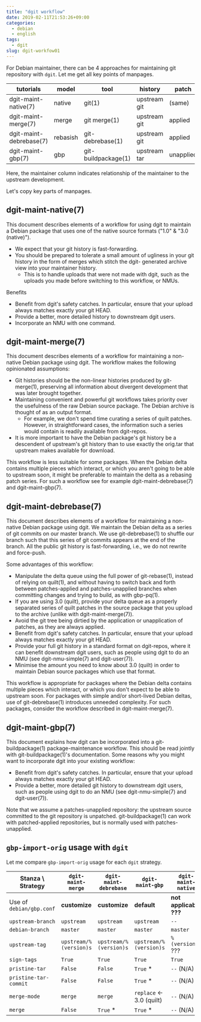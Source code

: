 ```yaml
---
title: "dgit workflow"
date: 2019-02-11T21:53:26+09:00
categories:
  - debian
  - english
tags:
  - dgit
slug: dgit-workfow01
---
```


For Debian maintainer, there can be 4 approaches for maintaining git repository
with `dgit`.  Let me get all key points of manpages.

| tutorials               | model    | tool                | history       | patch     | quilt  | maintainer |
|-------------------------|----------|---------------------|---------------|-----------|--------|------------|
| dgit-maint-native(7)    | native   | git(1)              | upstream git  | (same)    | N/A    | upstream   |
| dgit-maint-merge(7)     | merge    | git merge(1)        | upstream git  | applied   | merged | upstream involved   |
| dgit-maint-debrebase(7) | rebasish | git-debrebase(1)    | upstream git  | applied   | series | pure downstream |
| dgit-maint-gbp(7)       | gbp      | git-buildpackage(1) | upstream tar  | unapplied | series | pure downstream |

Here, the maintainer column indicates relationship of the maintainer to the upstream development.

Let's copy key parts of manpages.

## dgit-maint-native(7)
This document describes elements of a workflow for using dgit to
maintain a Debian package that uses one of the native source formats
("1.0" & "3.0 (native)").

  * We expect that your git history is fast-forwarding.
  * You should be prepared to tolerate a small amount of ugliness in
    your git history in the form of merges which stitch the dgit-
    generated archive view into your maintainer history.
    * This is to handle uploads that were not made with dgit, such as the
      uploads you made before switching to this workflow, or NMUs.

Benefits

  * Benefit from dgit's safety catches.  In particular, ensure that
    your upload always matches exactly your git HEAD.
  * Provide a better, more detailed history to downstream dgit users.
  * Incorporate an NMU with one command.

## dgit-maint-merge(7)

This document describes elements of a workflow for maintaining a non-
native Debian package using dgit.  The workflow makes the following
opinionated assumptions:

  * Git histories should be the non-linear histories produced by
    git-merge(1), preserving all information about divergent
    development that was later brought together.
  * Maintaining convenient and powerful git workflows takes priority
    over the usefulness of the raw Debian source package.  The Debian
    archive is thought of as an output format.
    * For example, we don't spend time curating a series of quilt patches.
      However, in straightforward cases, the information such a series would
      contain is readily available from dgit-repos.
 *  It is more important to have the Debian package's git history be a
    descendent of upstream's git history than to use exactly the
    orig.tar that upstream makes available for download.

This workflow is less suitable for some packages.  When the Debian
delta contains multiple pieces which interact, or which you aren't
going to be able to upstream soon, it might be preferable to maintain
the delta as a rebasing patch series.  For such a workflow see for
example dgit-maint-debrebase(7) and dgit-maint-gbp(7).

## dgit-maint-debrebase(7)

This document describes elements of a workflow for maintaining a non-
native Debian package using dgit.  We maintain the Debian delta as a
series of git commits on our master branch.  We use git-debrebase(1) to
shuffle our branch such that this series of git commits appears at the
end of the branch.  All the public git history is fast-forwarding,
i.e., we do not rewrite and force-push.

Some advantages of this workflow:

  * Manipulate the delta queue using the full power of git-rebase(1),
    instead of relying on quilt(1), and without having to switch back
    and forth between patches-applied and patches-unapplied branches
    when committing changes and trying to build, as with gbp-pq(1).
  * If you are using 3.0 (quilt), provide your delta queue as a
    properly separated series of quilt patches in the source package
    that you upload to the archive (unlike with dgit-maint-merge(7)).
  * Avoid the git tree being dirtied by the application or
    unapplication of patches, as they are always applied.
  * Benefit from dgit's safety catches.  In particular, ensure that
    your upload always matches exactly your git HEAD.
  * Provide your full git history in a standard format on dgit-repos,
    where it can benefit downstream dgit users, such as people using
    dgit to do an NMU (see dgit-nmu-simple(7) and dgit-user(7)).
  * Minimise the amount you need to know about 3.0 (quilt) in order to
    maintain Debian source packages which use that format.

This workflow is appropriate for packages where the Debian delta
contains multiple pieces which interact, or which you don't expect to
be able to upstream soon.  For packages with simple and/or short-lived
Debian deltas, use of git-debrebase(1) introduces unneeded complexity.
For such packages, consider the workflow described in
dgit-maint-merge(7).


## dgit-maint-gbp(7)

This document explains how dgit can be incorporated into a
git-buildpackage(1) package-maintenance workflow.  This should be read
jointly with git-buildpackage(1)'s documentation.  Some reasons why you
might want to incorporate dgit into your existing workflow:

  * Benefit from dgit's safety catches.  In particular, ensure that
    your upload always matches exactly your git HEAD.
  * Provide a better, more detailed git history to downstream dgit
    users, such as people using dgit to do an NMU (see
    dgit-nmu-simple(7) and dgit-user(7)).

Note that we assume a patches-unapplied repository: the upstream source
committed to the git repository is unpatched.  git-buildpackage(1) can
work with patched-applied repositories, but is normally used with
patches-unapplied.


## `gbp-import-orig` usage with `dgit`

Let me compare `gbp-import-orig` usage for each `dgit` strategy.

|Stanza \\ Strategy   |`dgit-maint-merge`    |`dgit-maint-debrebase`|`dgit-maint-gbp`      |`dgit-maint-native`   |
|---------------------|----------------------|----------------------|----------------------|----------------------|
| Use of `debian/gbp.conf` | **customize** | **customize** | **default** | **not applicable ???** |
|`upstream-branch`    |`upstream`            |`upstream`            |`upstream`            |`--`                  |
|`debian-branch`      |`master`              |`master`              |`master`              |`master`              |
|`upstream-tag`       |`upstream/%(version)s`|`upstream/%(version)s`|`upstream/%(version)s`|`%(version)s` ???     |
|`sign-tags`          |`True`                |`True`                |`True`                |`True`                |
|`pristine-tar`       |`False`               |`False`               |`True` *              |`--` (N/A)            |
|`pristine-tar-commit`|`False`               |`False`               |`True` *              |`--` (N/A)            |
|`merge-mode`         |`merge`               |`merge`               |`replace` <- 3.0 (quilt)|`--` (N/A)           |
|`merge`              |`False`               |`True` *              |`True` *              |`--` (N/A)            |

